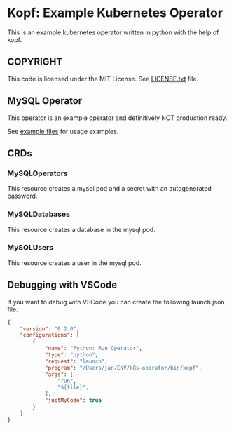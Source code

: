 # Kopf: Example Kubernetes Operator

This is an example kubernetes operator written in python with the help of kopf.

## COPYRIGHT

This code is licensed under the MIT License. See [LICENSE.txt](./LICENSE.txt) file.

## MySQL Operator

This operator is an example operator and definitively NOT production ready.

See [example files](./misc/test.yaml) for usage examples.

## CRDs

### MySQLOperators

This resource creates a mysql pod and a secret with an autogenerated password.

### MySQLDatabases

This resource creates a database in the mysql pod.

### MySQLUsers

This resource creates a user in the mysql pod.


## Debugging with VSCode

If you want to debug with VSCode you can create the following launch.json file:

```json
{
    "version": "0.2.0",
    "configurations": [
        {
            "name": "Python: Run Operator",
            "type": "python",
            "request": "launch",
            "program": "/Users/jan/ENV/k8s-operator/bin/kopf",
            "args": [
                "run",
                "${file}",
            ],
            "justMyCode": true
        }
    ]
}
```